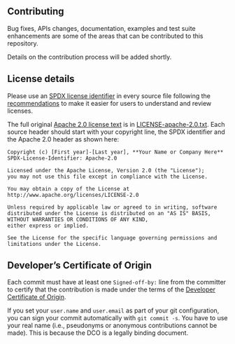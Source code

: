 ## Contributing

Bug fixes, APIs changes, documentation, examples and test suite enhancements are some of the areas that can be contributed to this repository.

Details on the contribution process will be added shortly.

## License details

Please use an [SPDX license identifier](http://spdx.org/licenses/) in every source file following the [recommendations](https://spdx.dev/spdx-specification-21-web-version/#h.twlc0ztnng3b) to make it easier for users to understand and review licenses. 

The full original [Apache 2.0 license text](http://www.apache.org/licenses/LICENSE-2.0) is in [LICENSE-apache-2.0.txt](LICENSE-apache-2.0.txt). Each source header should start with your copyright line, the SPDX identifier and the Apache 2.0 header as shown here:

```
Copyright (c) [First year]-[Last year], **Your Name or Company Here**
SPDX-License-Identifier: Apache-2.0

Licensed under the Apache License, Version 2.0 (the "License");
you may not use this file except in compliance with the License.

You may obtain a copy of the License at http://www.apache.org/licenses/LICENSE-2.0

Unless required by applicable law or agreed to in writing, software
distributed under the License is distributed on an "AS IS" BASIS, WITHOUT WARRANTIES OR CONDITIONS OF ANY KIND,
either express or implied.

See the License for the specific language governing permissions and limitations under the License.
```

## Developer’s Certificate of Origin

Each commit must have at least one `Signed-off-by:` line from the committer to certify that the contribution is made under the terms of the [Developer Certificate of Origin](./dco.txt).

If you set your `user.name` and `user.email` as part of your git configuration, you can sign your commit automatically with `git commit -s`. You have to use your real name (i.e., pseudonyms or anonymous contributions cannot be made). This is because the DCO is a legally binding document.
